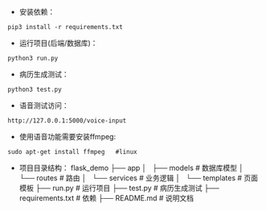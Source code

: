 - 安装依赖：
```
pip3 install -r requirements.txt
```
- 运行项目(后端/数据库)：
```
python3 run.py
```

- 病历生成测试：
```
python3 test.py
```

- 语音测试访问：
```
http://127.0.0.1:5000/voice-input
```

- 使用语音功能需要安装ffmpeg:
```
sudo apt-get install ffmpeg   #linux
```

- 项目目录结构：
flask_demo
├── app
│   ├── models  # 数据库模型
│   └── routes  # 路由
│   └── services  # 业务逻辑
│   └── templates  # 页面模板
├── run.py  # 运行项目
├── test.py  # 病历生成测试
├── requirements.txt  # 依赖
├── README.md  # 说明文档